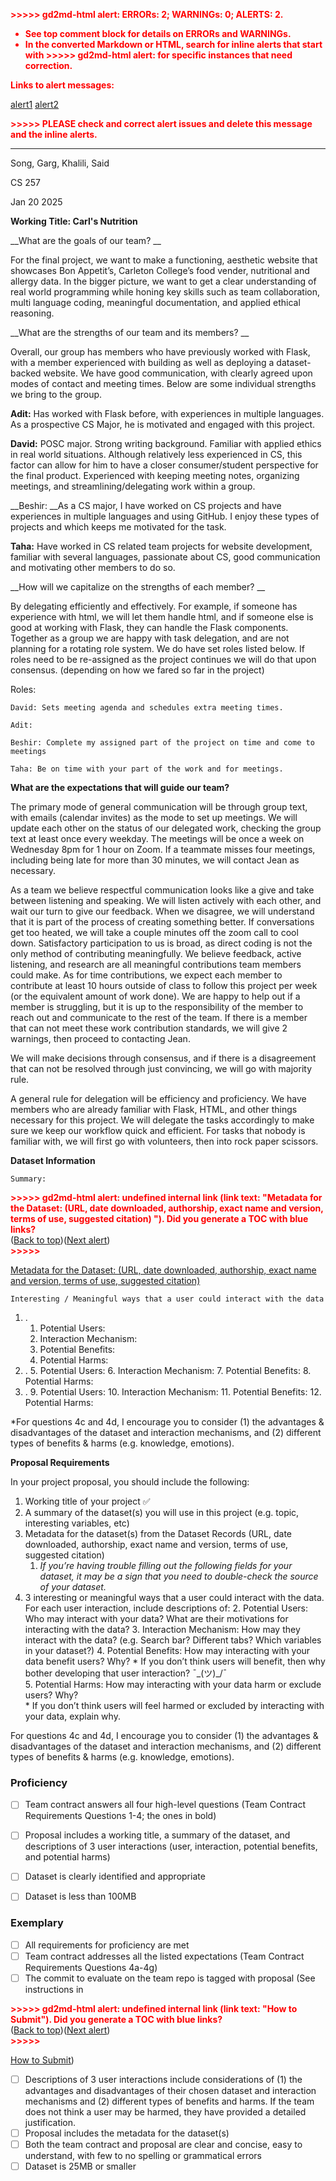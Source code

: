 <!-----

You have some errors, warnings, or alerts. If you are using reckless mode, turn it off to see useful information and inline alerts.
* ERRORs: 2
* WARNINGs: 0
* ALERTS: 2

Conversion time: 3.972 seconds.


Using this Markdown file:

1. Paste this output into your source file.
2. See the notes and action items below regarding this conversion run.
3. Check the rendered output (headings, lists, code blocks, tables) for proper
   formatting and use a linkchecker before you publish this page.

Conversion notes:

* Docs to Markdown version 1.0β40
* Mon Jan 20 2025 17:48:51 GMT-0800 (PST)
* Source doc: camelCase Contract

ERROR:
undefined internal link to this URL: "https://docs.google.com/document/d/1dM-UDQCrBpyYyWRQH4XyMqUGFZft0-0KUXs7PVM2790/edit#heading=h.sd5w0bnmnb8k".link text: Metadata for the Dataset: (URL, date downloaded, authorship, exact name and version, terms of use, suggested citation) 
?Did you generate a TOC with blue links?


ERROR:
undefined internal link to this URL: "https://docs.google.com/document/d/1pXEgqts578CTXK76Ur0Sk-275LOyyZH4PhR3EFdPjmI/edit#heading=h.h8jfjcdyduzb".link text: How to Submit
?Did you generate a TOC with blue links?

----->


<p style="color: red; font-weight: bold">>>>>>  gd2md-html alert:  ERRORs: 2; WARNINGs: 0; ALERTS: 2.</p>
<ul style="color: red; font-weight: bold"><li>See top comment block for details on ERRORs and WARNINGs. <li>In the converted Markdown or HTML, search for inline alerts that start with >>>>>  gd2md-html alert:  for specific instances that need correction.</ul>

<p style="color: red; font-weight: bold">Links to alert messages:</p><a href="#gdcalert1">alert1</a>
<a href="#gdcalert2">alert2</a>

<p style="color: red; font-weight: bold">>>>>> PLEASE check and correct alert issues and delete this message and the inline alerts.<hr></p>


Song, Garg, Khalili, Said



CS 257

Jan 20 2025

__Working Title: Carl's Nutrition__

__What are the goals of our team? __

For the final project, we want to make a functioning, aesthetic website that showcases Bon Appetit’s, Carleton College’s food vender, nutritional and allergy data. In the bigger picture, we want to get a clear understanding of real world programming while honing key skills such as team collaboration, multi language coding, meaningful documentation, and applied ethical reasoning. 

__What are the strengths of our team and its members? __

Overall, our group has members who have previously worked with Flask, with a member experienced with building as well as deploying a dataset-backed website. We have good communication, with clearly agreed upon modes of contact and meeting times. Below are some individual strengths we bring to the group. 

__Adit:__ Has worked with Flask before, with experiences in multiple languages. As a prospective CS Major, he is motivated and engaged with this project. 

__David:__ POSC major. Strong writing background. Familiar with applied ethics in real world situations. Although relatively less experienced in CS, this factor can allow for him to have a closer consumer/student perspective for the final product. Experienced with keeping meeting notes, organizing meetings, and streamlining/delegating work within a group. 

__Beshir:  __As a CS major, I have worked on CS projects and have experiences in multiple languages and using GitHub. I enjoy these types of projects and which keeps me motivated for the task. 

__Taha:__ Have worked in CS related team projects for website development, familiar with several languages, passionate about CS, good communication and motivating other members to do so.

__How will we capitalize on the strengths of each member? __

By delegating efficiently and effectively. For example, if someone has experience with html, we will let them handle html, and if someone else is good at working with Flask, they can handle the Flask components. Together as a group we are happy with task delegation, and are not planning for a rotating role system. We do have set roles listed below. If roles need to be re-assigned as the project continues we will do that upon consensus. (depending on how we fared so far in the project) 

Roles:

	David: Sets meeting agenda and schedules extra meeting times. 

	Adit: 

	Beshir: Complete my assigned part of the project on time and come to meetings

	Taha: Be on time with your part of the work and for meetings. 

__What are the expectations that will guide our team?__

The primary mode of general communication will be through group text, with emails (calendar invites) as the mode to set up meetings. We will update each other on the status of our delegated work, checking the group text at least once every weekday. The meetings will be once a week on Wednesday 8pm for 1 hour on Zoom.  If a teammate misses four meetings, including being late for more than 30 minutes, we will contact Jean as necessary. 

As a team we believe respectful communication looks like a give and take between listening and speaking. We will listen actively with each other, and wait our turn to give our feedback. When we disagree, we will understand that it is part of the process of creating something better. If conversations get too heated, we will take a couple minutes off the zoom call to cool down. Satisfactory participation to us is broad, as direct coding is not the only method of contributing meaningfully. We believe feedback, active listening, and research are all meaningful contributions team members could make. As for time contributions, we expect each member to contribute at least 10 hours outside of class to follow this project per week (or the equivalent amount of work done). We are happy to help out if a member is struggling, but it is up to the responsibility of the member to reach out and communicate to the rest of the team. If there is a member that can not meet these work contribution standards, we will give 2 warnings, then proceed to contacting Jean. 

We will make decisions through consensus, and if there is a disagreement that can not be resolved through just convincing, we will go with majority rule. 

A general rule for delegation will be efficiency and proficiency. We have members who are already familiar with Flask, HTML, and other things necessary for this project. We will delegate the tasks accordingly to make sure we keep our workflow quick and efficient. For tasks that nobody is familiar with, we will first go with volunteers, then into rock paper scissors. 

__Dataset Information__

	Summary: 

	

<p id="gdcalert1" ><span style="color: red; font-weight: bold">>>>>>  gd2md-html alert: undefined internal link (link text: "Metadata for the Dataset: (URL, date downloaded, authorship, exact name and version, terms of use, suggested citation) "). Did you generate a TOC with blue links? </span><br>(<a href="#">Back to top</a>)(<a href="#gdcalert2">Next alert</a>)<br><span style="color: red; font-weight: bold">>>>>> </span></p>

[Metadata for the Dataset: (URL, date downloaded, authorship, exact name and version, terms of use, suggested citation) ](https://docs.google.com/document/d/1dM-UDQCrBpyYyWRQH4XyMqUGFZft0-0KUXs7PVM2790/edit#heading=h.sd5w0bnmnb8k)

	Interesting / Meaningful ways that a user could interact with the data



1. .
    1. Potential Users:
    2. Interaction Mechanism:
    3. Potential Benefits: 
    4. Potential Harms: 
2. .
    5. Potential Users:
    6. Interaction Mechanism:
    7. Potential Benefits: 
    8. Potential Harms: 
3. .
    9. Potential Users:
    10. Interaction Mechanism:
    11. Potential Benefits: 
    12. Potential Harms: 

*For questions 4c and 4d, I encourage you to consider (1) the advantages & disadvantages of the dataset and interaction mechanisms, and (2) different types of benefits & harms (e.g. knowledge, emotions).

__Proposal Requirements__

In your project proposal, you should include the following:



1. Working title of your project    ✅
2. A summary of the dataset(s) you will use in this project (e.g. topic, interesting variables, etc) 
3. Metadata for the dataset(s) from the Dataset Records (URL, date downloaded, authorship, exact name and version, terms of use, suggested citation) 
    1. _If you’re having trouble filling out the following fields for your dataset, it may be a sign that you need to double-check the source of your dataset._
4. 3 interesting or meaningful ways that a user could interact with the data. For each user interaction, include descriptions of: 
    2. Potential Users: Who may interact with your data? What are their motivations for interacting with the data? 
    3. Interaction Mechanism: How may they interact with the data? (e.g. Search bar? Different tabs? Which variables in your dataset?) 
    4. Potential Benefits: How may interacting with your data benefit users? Why?
        * If you don’t think users will benefit, then why bother developing that user interaction? ¯\_(ツ)_/¯  
    5. Potential Harms: How may interacting with your data harm or exclude users? Why?  
        * If you don’t think users will feel harmed or excluded by interacting with your data, explain why. 

For questions 4c and 4d, I encourage you to consider (1) the advantages & disadvantages of the dataset and interaction mechanisms, and (2) different types of benefits & harms (e.g. knowledge, emotions).


### Proficiency



- [ ] Team contract answers all four high-level questions (Team Contract Requirements Questions 1-4; the ones in bold)
- [ ] Proposal includes a working title, a summary of the dataset, and descriptions of 3 user interactions (user, interaction, potential benefits, and potential harms)
- [ ] Dataset is clearly identified and appropriate
- [ ] Dataset is less than 100MB


### Exemplary



- [ ] All requirements for proficiency are met
- [ ] Team contract addresses all the listed expectations (Team Contract Requirements Questions 4a-4g)
- [ ] The commit to evaluate on the team repo is tagged with proposal (See instructions in 

<p id="gdcalert2" ><span style="color: red; font-weight: bold">>>>>>  gd2md-html alert: undefined internal link (link text: "How to Submit"). Did you generate a TOC with blue links? </span><br>(<a href="#">Back to top</a>)(<a href="#gdcalert3">Next alert</a>)<br><span style="color: red; font-weight: bold">>>>>> </span></p>

[How to Submit](https://docs.google.com/document/d/1pXEgqts578CTXK76Ur0Sk-275LOyyZH4PhR3EFdPjmI/edit#heading=h.h8jfjcdyduzb))
- [ ] Descriptions of 3 user interactions include considerations of (1) the advantages and disadvantages of their chosen dataset and interaction mechanisms and (2) different types of benefits and harms. If the team does not think a user may be harmed, they have provided a detailed justification. 
- [ ] Proposal includes the metadata for the dataset(s)
- [ ] Both the team contract and proposal are clear and concise, easy to understand, with few to no spelling or grammatical errors
- [ ] Dataset is 25MB or smaller
